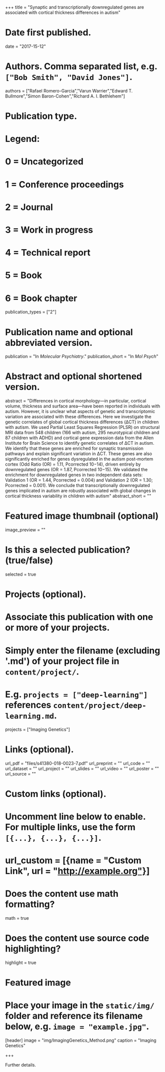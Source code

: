 +++
title = "Synaptic and transcriptionally downregulated genes are associated with cortical thickness differences in autism"

# Date first published.
date = "2017-15-12"

# Authors. Comma separated list, e.g. `["Bob Smith", "David Jones"]`.
authors = ["Rafael Romero-Garcia","Varun Warrier","Edward T. Bullmore","Simon Baron-Cohen","Richard A. I. Bethlehem"]

# Publication type.
# Legend:
# 0 = Uncategorized
# 1 = Conference proceedings
# 2 = Journal
# 3 = Work in progress
# 4 = Technical report
# 5 = Book
# 6 = Book chapter
publication_types = ["2"]

# Publication name and optional abbreviated version.
publication = "In *Molecular Psychiatry*."
publication_short = "In *Mol Psych*"

# Abstract and optional shortened version.
abstract = "Differences in cortical morphology—in particular, cortical volume, thickness and surface area—have been reported in individuals with autism. However, it is unclear what aspects of genetic and transcriptomic variation are associated with these differences. Here we investigate the genetic correlates of global cortical thickness differences (ΔCT) in children with autism. We used Partial Least Squares Regression (PLSR) on structural MRI data from 548 children (166 with autism, 295 neurotypical children and 87 children with ADHD) and cortical gene expression data from the Allen Institute for Brain Science to identify genetic correlates of ΔCT in autism. We identify that these genes are enriched for synaptic transmission pathways and explain significant variation in ΔCT. These genes are also significantly enriched for genes dysregulated in the autism post-mortem cortex (Odd Ratio (OR) = 1.11, Pcorrected 10−14), driven entirely by downregulated genes (OR = 1.87, Pcorrected 10−15). We validated the enrichment for downregulated genes in two independent data sets: Validation 1 (OR = 1.44, Pcorrected = 0.004) and Validation 2 (OR = 1.30; Pcorrected = 0.001). We conclude that transcriptionally downregulated genes implicated in autism are robustly associated with global changes in cortical thickness variability in children with autism"
abstract_short = ""

# Featured image thumbnail (optional)
image_preview = ""

# Is this a selected publication? (true/false)
selected = true

# Projects (optional).
#   Associate this publication with one or more of your projects.
#   Simply enter the filename (excluding '.md') of your project file in `content/project/`.
#   E.g. `projects = ["deep-learning"]` references `content/project/deep-learning.md`.
projects = ["Imaging Genetics"]

# Links (optional).
url_pdf = "files/s41380-018-0023-7.pdf"
url_preprint = ""
url_code = ""
url_dataset = ""
url_project = ""
url_slides = ""
url_video = ""
url_poster = ""
url_source = ""

# Custom links (optional).
#   Uncomment line below to enable. For multiple links, use the form `[{...}, {...}, {...}]`.
# url_custom = [{name = "Custom Link", url = "http://example.org"}]

# Does the content use math formatting?
math = true

# Does the content use source code highlighting?
highlight = true

# Featured image
# Place your image in the `static/img/` folder and reference its filename below, e.g. `image = "example.jpg"`.
[header]
image = "img/ImagingGenetics_Method.png"
caption = "Imaging Genetics"

+++

Further details.
